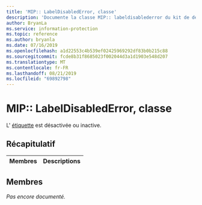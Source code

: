 ```yaml
---
title: 'MIP:: LabelDisabledError, classe'
description: 'Documente la classe MIP:: labeldisablederror du kit de développement logiciel (SDK) Microsoft Information Protection (MIP).'
author: BryanLa
ms.service: information-protection
ms.topic: reference
ms.author: bryanla
ms.date: 07/16/2019
ms.openlocfilehash: a1d22553c4b539ef02425969292df83b0b215c88
ms.sourcegitcommit: fcde8b31f8685023f002044d3a1d1903e548d207
ms.translationtype: MT
ms.contentlocale: fr-FR
ms.lasthandoff: 08/21/2019
ms.locfileid: "69892798"
---
```

# <a name="class-miplabeldisablederror"></a>MIP:: LabelDisabledError, classe 
L' [étiquette](class_mip_label.md) est désactivée ou inactive.
  
## <a name="summary"></a>Récapitulatif
 Membres                        | Descriptions                                
--------------------------------|---------------------------------------------
  
## <a name="members"></a>Membres
_Pas encore documenté._
